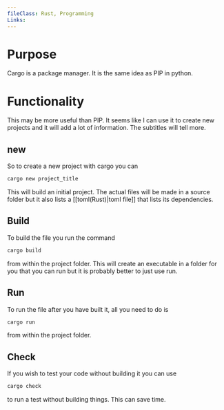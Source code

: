 ```yaml
---
fileClass: Rust, Programming
Links: 
---
```

# Purpose

Cargo is a package manager. It is the same idea as PIP in python.

# Functionality

This may be more useful than PIP. It seems like I can use it to create new projects and it will add a lot of information. The subtitles will tell more.

## new

So to create a new project with cargo you can 
```cmd
cargo new project_title
```
This will build an initial project. The actual files will be made in a source folder but it also lists a [[toml(Rust)|toml file]] that lists its dependencies.

## Build

To build the file you run the command 
```cmd 
cargo build
```
from within the project folder. This will create an executable in a folder for you that you can run but it is probably better to just use run.

## Run

To run the file after you have built it, all you need to do is
```cmd
cargo run
```
from within the project folder.

## Check

If you wish to test your code without building it you can use 

```cmd
cargo check
```
to run a test without building things. This can save time.


